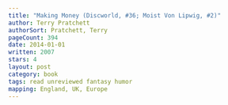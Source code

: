 ```yaml
---
title: "Making Money (Discworld, #36; Moist Von Lipwig, #2)"
author: Terry Pratchett
authorSort: Pratchett, Terry
pageCount: 394
date: 2014-01-01
written: 2007
stars: 4
layout: post
category: book
tags: read unreviewed fantasy humor
mapping: England, UK, Europe
---
```

